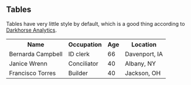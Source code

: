 ## Tables

Tables have very little style by default, which is a good thing according to [Darkhorse Analytics](http://www.darkhorseanalytics.com/blog/clear-off-the-table).

<table>
  <tr>
    <th>Name</th>
    <th>Occupation</th>
    <th>Age</th>
    <th>Location</th>
  </tr>
  <tr>
    <td>Bernarda Campbell</td>
    <td>ID clerk</td>
    <td>66</td>
    <td>Davenport, IA</td>
  </tr>
  <tr>
    <td>Janice Wrenn</td>
    <td>Conciliator</td>
    <td>40</td>
    <td>Albany, NY</td>
  </tr>
  <tr>
    <td>Francisco Torres</td>
    <td>Builder</td>
    <td>40</td>
    <td>Jackson, OH</td>
  </tr>
</table>
